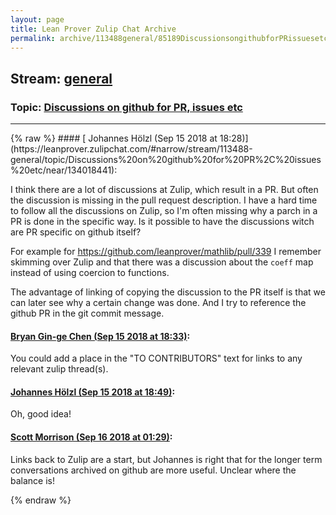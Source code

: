 ```yaml
---
layout: page
title: Lean Prover Zulip Chat Archive 
permalink: archive/113488general/85189DiscussionsongithubforPRissuesetc.html
---
```


## Stream: [general](https://leanprover-community.github.io/archive/113488general/index.html)
### Topic: [Discussions on github for PR, issues etc](https://leanprover-community.github.io/archive/113488general/85189DiscussionsongithubforPRissuesetc.html)

---

<base href="https://leanprover.zulipchat.com">
{% raw %}
#### [ Johannes Hölzl (Sep 15 2018 at 18:28)](https://leanprover.zulipchat.com/#narrow/stream/113488-general/topic/Discussions%20on%20github%20for%20PR%2C%20issues%20etc/near/134018441):
<p>I think there are a lot of discussions at Zulip, which result in a PR. But often the discussion is missing in the pull request description. I have a hard time to follow all the discussions on Zulip, so I'm often missing why a parch in a PR is done in the specific way. Is it possible to have the discussions witch are PR specific on github itself?</p>
<p>For example for <a href="https://github.com/leanprover/mathlib/pull/339" target="_blank" title="https://github.com/leanprover/mathlib/pull/339">https://github.com/leanprover/mathlib/pull/339</a> I remember skimming over Zulip and that there was a discussion about the <code>coeff</code> map instead of using coercion to functions.</p>
<p>The advantage of linking of copying the discussion to the PR itself is that we can later see why a certain change was done. And I try to reference the github PR in the git commit message.</p>

#### [ Bryan Gin-ge Chen (Sep 15 2018 at 18:33)](https://leanprover.zulipchat.com/#narrow/stream/113488-general/topic/Discussions%20on%20github%20for%20PR%2C%20issues%20etc/near/134018574):
<p>You could add a place in the "TO CONTRIBUTORS" text for links to any relevant zulip thread(s).</p>

#### [ Johannes Hölzl (Sep 15 2018 at 18:49)](https://leanprover.zulipchat.com/#narrow/stream/113488-general/topic/Discussions%20on%20github%20for%20PR%2C%20issues%20etc/near/134019022):
<p>Oh, good idea!</p>

#### [ Scott Morrison (Sep 16 2018 at 01:29)](https://leanprover.zulipchat.com/#narrow/stream/113488-general/topic/Discussions%20on%20github%20for%20PR%2C%20issues%20etc/near/134030021):
<p>Links back to Zulip are a start, but Johannes is right that for the longer term conversations archived on github are more useful. Unclear where the balance is!</p>


{% endraw %}
